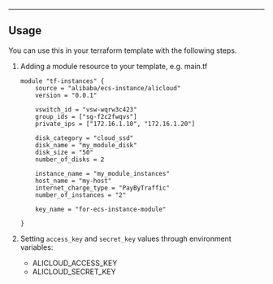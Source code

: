 -----

Usage
-----
You can use this in your terraform template with the following steps.

1. Adding a module resource to your template, e.g. main.tf

    ```
    module "tf-instances" {
        source = "alibaba/ecs-instance/alicloud"
        version = "0.0.1"
        
        vswitch_id = "vsw-wqrw3c423"
        group_ids = ["sg-f2c2fwqvs"]
        private_ips = ["172.16.1.10", "172.16.1.20"]

        disk_category = "cloud_ssd"
        disk_name = "my_module_disk"
        disk_size = "50"
        number_of_disks = 2

        instance_name = "my_module_instances"
        host_name = "my-host"
        internet_charge_type = "PayByTraffic"
        number_of_instances = "2"

        key_name = "for-ecs-instance-module"

    }
    ```

2. Setting `access_key` and `secret_key` values through environment variables:

    - ALICLOUD_ACCESS_KEY
    - ALICLOUD_SECRET_KEY



